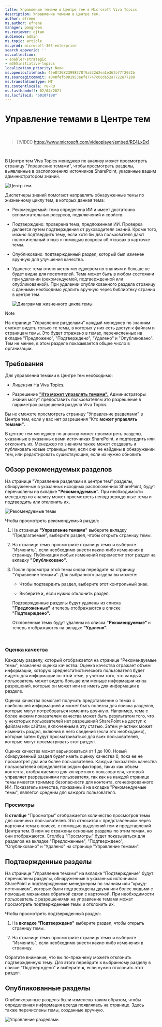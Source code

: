 ```yaml
---
title: Управление темами в Центре тем в Microsoft Viva Topics
description: Управление темами в Центре тем.
author: efrene
ms.author: efrene
manager: pamgreen
ms.reviewer: cjtan
audience: admin
ms.topic: article
ms.prod: microsoft-365-enterprise
search.appverid: ''
ms.collection:
- enabler-strategic
- m365initiative-topics
localization_priority: None
ms.openlocfilehash: 45e8f26823998278f9a332d2ea1e362b77f2032b
ms.sourcegitcommit: a048fefb081953aefa7747c08da52a7722e77288
ms.translationtype: MT
ms.contentlocale: ru-RU
ms.lasthandoff: 02/04/2021
ms.locfileid: "50107198"
---
```

# <a name="manage-topics-in-the-topic-center"></a>Управление темами в Центре тем 

</br>

> [!VIDEO https://www.microsoft.com/videoplayer/embed/RE4LxDx]  

</br>


В Центре тем Viva Topics менеджер по  анализу может просмотреть страницу "Управление темами", чтобы просмотреть разделы, выявленные в расположениях источников SharePoint, указанные вашим администратором знаний.  

   ![Центр тем](../media/knowledge-management/topic-center.png) </br> 



Диспетчеры знаний помогают направлять обнаруженные темы по жизненному циклу тем, в которых данная тема:

- Рекомендуемый: тема определена ИИ и имеет достаточно вспомогательных ресурсов, подключений и свойств.
- Подтверждено: проверена тема, предложенная ИИ. Проверка делается путем подтверждения от руководителя знаний. Кроме того, можно подтвердить тему, если хотя бы два пользователя дают положительный отзыв с помощью вопроса об отзывах в карточке темы.
- Опубликовано: подтвержденный раздел, который был изменен вручную для улучшения качества.
- Удалено: тема отклоняется менеджером по знаниям и больше не будет видна для посетителей. Тема может быть в любом состоянии при удалении (рекомендуемой, подтвержденной или опубликованной). При удалении опубликованного раздела страницу с данными необходимо удалить вручную через библиотеку страниц в центре тем.

   ![Диаграмма жизненного цикла темы](../media/knowledge-management/topic-lifecycle.png) </br> 

> [!Note] 
> На странице "Управление разделами" каждый менеджер по знаниям сможет видеть только те темы, в которых у них есть доступ к файлам и страницам темы. Это будет отражено в темах, перечисленных на вкладке "Предложено", "Подтверждено", "Удалено" и "Опубликовано". Тем не менее, в этом разделе показывается общее число в организации.

## <a name="requirements"></a>Требования

Для управления темами в Центре тем необходимо:
- Лицензия На Viva Topics.

- Разрешение [**"Кто может управлять темами".**](https://docs.microsoft.com/microsoft-365/knowledge/topic-experiences-user-permissions) Администраторы знаний могут предоставить пользователям это разрешение в параметрах разрешений раздела Viva Topics. 

Вы не сможете просмотреть страницу "Управление разделами" в Центре тем, если у вас нет разрешения "Кто **может управлять темами".**

В центре тем менеджер по анализу может просмотреть разделы, указанные в указанных вами источниках SharePoint, и подтвердить или отклонить их. Менеджер по знаниям также может создавать и публиковать новые страницы тем, если они не найдены в обнаружении тем, или редактировать существующие, если их нужно обновить.


## <a name="review-suggested-topics"></a>Обзор рекомендуемых разделов

На странице "Управление разделами в центре тем" разделы, обнаруженные в указанных исходных расположениях SharePoint, будут перечислены на вкладке **"Рекомендуемые".** При необходимости менеджер по анализу может просмотреть неподтвержденные темы и подтвердить или отклонить их.

   ![Рекомендуемые темы](../media/knowledge-management/quality-score.png) </br> 

Чтобы просмотреть рекомендуемый раздел:

1. На странице **"Управление темами"** выберите вкладку "Предлагаемые", выберите раздел, чтобы открыть страницу темы. </br>

2. На странице темы просмотрите страницу  темы и выберите "Изменить", если необходимо внести какие-либо изменения в страницу. Публикация любых изменений переместит этот раздел на вкладку **"Опубликовано".**

3. После просмотра этой темы снова перейдите на страницу "Управление темами". Для выбранного раздела вы можете:

   - Чтобы подтвердить раздел, выберите этот контрольный знак.
    
   - Выберите **x,** если нужно отклонить раздел.

    Подтвержденные разделы будут удалены из списка **"Предложенные"** и теперь отображаются в списке **"Подтверждено".**

    Отклоненные темы будут удалены из списка **"Рекомендуемые"** и теперь отображаются на вкладке **"Удалено".**

   </br> 

### <a name="quality-score"></a>Оценка качества

Каждому разделу, который отображается на <b></b> странице "Рекомендуемые темы", назначена оценка качества. Оценка качества отражает объем информации, которую среднестатистического пользователя будет видеть для информации по этой теме, у учетом того, что каждый пользователь может видеть больше или меньше информации из-за разрешений, которые он может или не иметь для информации в разделе. 

Оценка качества помогает получить представление о темах с наибольшей информацией и может быть полезна для поиска разделов, которые могут потребоваться изменить вручную.  Например, тема с более низким показателем качества может быть результатом того, что у некоторых пользователей нет разрешений SharePoint на доступ к файлам или сайтам, включенным в эту статью. Затем участник может изменить раздел, включив в него сведения (если это необходимо), которые затем будут просматриваться для всех пользователей, которые могут просматривать этот раздел.

Оценка качества может варьироваться от 1 до 100. Новый обнаруженный раздел будет иметь оценку качества 0, пока ее не просмотрет два или более пользователей. Каждый показатель качества пользователей определяется рядом факторов, таких как объем контента, отображаемого для конкретного пользователя, который управляет разрешениями пользователя, так как на каждой странице темы имеется триммер безопасности для контента, сгенерированного ИИ. Показатель качества, показанный на вкладке "Рекомендуемые темы", является средним для каждого пользователя.

### <a name="impressions"></a>Просмотры

В <b>столбце</b> "Просмотры" отображается количество просмотров темы для конечных пользователей. Это относится к представлениям через карточки темы в поиске, с помощью выделений тем и представлений Центра тем. В нем не отражены основные разделы по этим темам, но они отображаются. Столбец "Просмотры" будет показываться для разделов на вкладке "Предложенные", "Подтверждено", "Опубликовано" и "Удалено" на странице "Управление темами".


## <a name="confirmed-topics"></a>Подтвержденные разделы

На странице "Управление темами" на вкладке "Подтверждение" будут перечислены разделы, обнаруженные в указанных источниках SharePoint и подтвержденные менеджером по  знаниям или "крауд-источником", которые были подтверждены двумя или более людьми с помощью механизма обратной связи с карточкой. При необходимости пользователь с разрешениями на управление темами может просмотреть подтвержденные темы и отклонить их.

Чтобы просмотреть подтвержденный раздел:

1. На **вкладке "Подтверждено"** выберите раздел, чтобы открыть страницу темы.</br>

2. На странице темы просмотрите страницу  темы и выберите "Изменить", если необходимо внести какие-либо изменения в страницу.

Обратите внимание, что вы по-прежнему можете отклонить подтвержденную тему.  Для этого перейдите к выбранному разделу в списке "Подтверждено" и выберите **x,** если нужно отклонить этот раздел.

## <a name="published-topics"></a>Опубликованные разделы
Опубликованные разделы были изменены таким образом, чтобы определенная информация всегда появлялась на странице. Здесь также перечислены темы, созданные вручную.

   ![Управление разделами](../media/knowledge-management/manage-topics-new.png) </br> 




